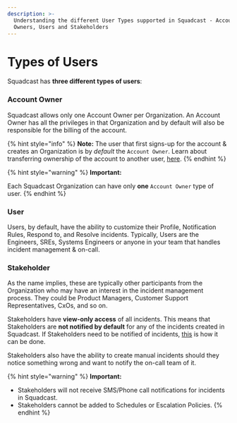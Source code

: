 ```yaml
---
description: >-
  Understanding the different User Types supported in Squadcast - Account
  Owners, Users and Stakeholders
---
```


# Types of Users

Squadcast has **three different types of users**:

### Account Owner <a href="#account-owner" id="account-owner"></a>

Squadcast allows only one Account Owner per Organization. An Account Owner has all the privileges in that Organization and by default will also be responsible for the billing of the account.

{% hint style="info" %}
**Note:** The user that first signs-up for the account & creates an Organization is by _default_ the `Account Owner`. Learn about transferring ownership of the account to another user, [here](https://support.squadcast.com/docs/transfer-ownership).
{% endhint %}

{% hint style="warning" %}
**Important:**

Each Squadcast Organization can have only **one** `Account Owner` type of user.
{% endhint %}

### User <a href="#user" id="user"></a>

Users, by default, have the ability to customize their Profile, Notification Rules, Respond to, and Resolve incidents. Typically, Users are the Engineers, SREs, Systems Engineers or anyone in your team that handles incident management & on-call.

### Stakeholder <a href="#stakeholder" id="stakeholder"></a>

As the name implies, these are typically other participants from the Organization who may have an interest in the incident management process. They could be Product Managers, Customer Support Representatives, CxOs, and so on.

Stakeholders have **view-only access** of all incidents. This means that Stakeholders are **not notified by default** for any of the incidents created in Squadcast. If Stakeholders need to be notified of incidents, [this](https://support.squadcast.com/docs/incident-notes#mentioning-users-in-notes) is how it can be done.

Stakeholders also have the ability to create manual incidents should they notice something wrong and want to notify the on-call team of it.

{% hint style="warning" %}
**Important:**

* Stakeholders will not receive SMS/Phone call notifications for incidents in Squadcast.
* Stakeholders cannot be added to Schedules or Escalation Policies.
{% endhint %}
